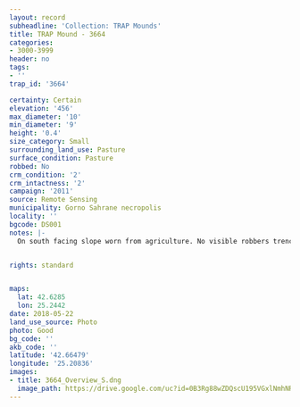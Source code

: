 ```yaml
---
layout: record
subheadline: 'Collection: TRAP Mounds'
title: TRAP Mound - 3664
categories:
- 3000-3999
header: no
tags:
- ''
trap_id: '3664'

certainty: Certain
elevation: '456'
max_diameter: '10'
min_diameter: '9'
height: '0.4'
size_category: Small
surrounding_land_use: Pasture
surface_condition: Pasture
robbed: No
crm_condition: '2'
crm_intactness: '2'
campaign: '2011'
source: Remote Sensing
municipality: Gorno Sahrane necropolis
locality: ''
bgcode: DS001
notes: |-
  On south facing slope worn from agriculture. No visible robbers trenches.


rights: standard


maps:
  lat: 42.6285
  lon: 25.2442
date: 2018-05-22
land_use_source: Photo
photo: Good
bg_code: ''
akb_code: ''
latitude: '42.66479'
longitude: '25.20836'
images:
- title: 3664_Overview_S.dng
  image_path: https://drive.google.com/uc?id=0B3Rg88wZDQscU195VGxlNmhNRGM
---
```

